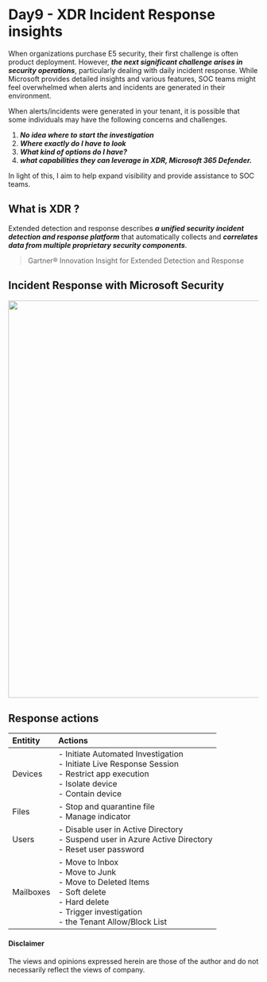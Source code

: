 # Day9 - XDR Incident Response insights
When organizations purchase E5 security, their first challenge is often product deployment. However, ***the next significant challenge arises in security operations***, particularly dealing with daily incident response. While Microsoft provides detailed insights and various features, SOC teams might feel overwhelmed when alerts and incidents are generated in their environment. 

When alerts/incidents were generated in your tenant, it is possible that some individuals may have the following concerns and challenges.
1) ***No idea where to start the investigation***
2) ***Where exactly do I have to look***
3) ***What kind of options do I have?***
4) ***what capabilities they can leverage in XDR, Microsoft 365 Defender.***

In light of this, I aim to help expand visibility and provide assistance to SOC teams.

## What is XDR ?
Extended detection and response describes ***a unified security incident detection and response platform*** that automatically collects and ***correlates data from multiple proprietary security components***. 
> Gartner® Innovation Insight for Extended Detection and Response

## Incident Response with Microsoft Security


<img src="https://github.com/LearningKijo/SecurityResearcher-Note/assets/120234772/e1730b31-c62b-4996-b5f5-03e01e81c5af" width="800" />


## Response actions

|Entitity   |Actions              |
|:----------|:---------------------|
| Devices   | - Initiate Automated Investigation <br> - Initiate Live Response Session  <br> - Restrict app execution <br> - Isolate device <br> - Contain device |
| Files     | - Stop and quarantine file <br> - Manage indicator |
| Users     | - Disable user in Active Directory <br> - Suspend user in Azure Active Directory <br> - Reset user password |
| Mailboxes | - Move to Inbox <br> - Move to Junk <br> - Move to Deleted Items <br> - Soft delete <br> - Hard delete <br> -  Trigger investigation <br> - the Tenant Allow/Block List |

#### Disclaimer
The views and opinions expressed herein are those of the author and do not necessarily reflect the views of company.
